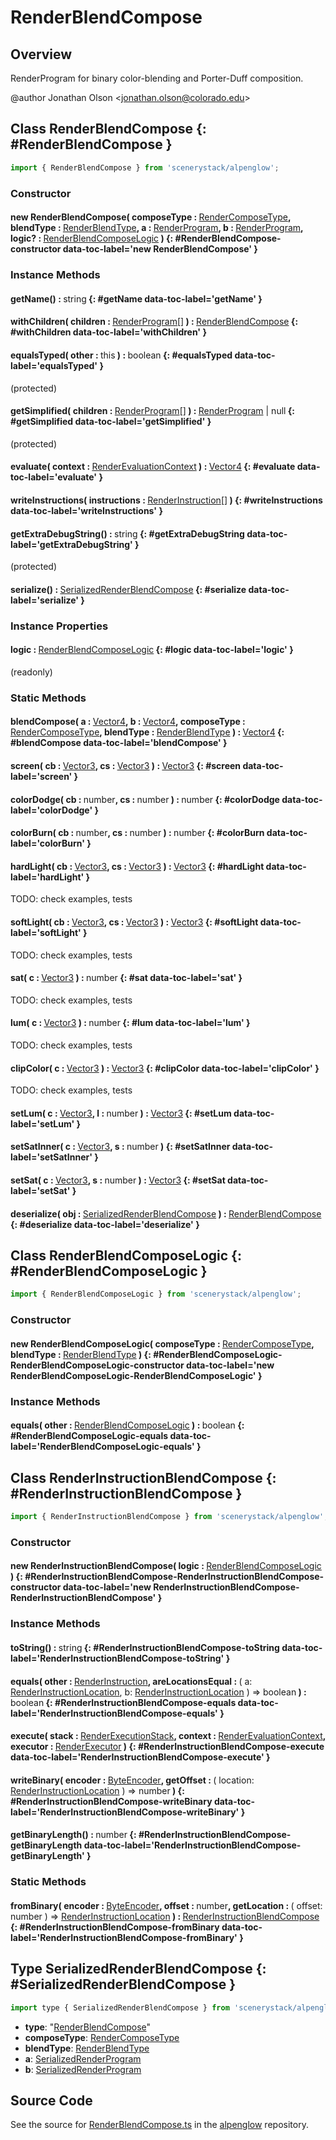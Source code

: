 # RenderBlendCompose

## Overview

RenderProgram for binary color-blending and Porter-Duff composition.

@author Jonathan Olson &lt;jonathan.olson@colorado.edu&gt;

## Class RenderBlendCompose {: #RenderBlendCompose }


```js
import { RenderBlendCompose } from 'scenerystack/alpenglow';
```
### Constructor

#### new RenderBlendCompose( composeType : <span style="font-weight: 400;">[RenderComposeType](../alpenglow/RenderComposeType.md)</span>, blendType : <span style="font-weight: 400;">[RenderBlendType](../alpenglow/RenderBlendType.md)</span>, a : <span style="font-weight: 400;">[RenderProgram](../alpenglow/RenderProgram.md)</span>, b : <span style="font-weight: 400;">[RenderProgram](../alpenglow/RenderProgram.md)</span>, logic? : <span style="font-weight: 400;">[RenderBlendComposeLogic](../alpenglow/RenderBlendCompose.md#RenderBlendComposeLogic)</span> ) {: #RenderBlendCompose-constructor data-toc-label='new RenderBlendCompose' }

### Instance Methods

#### getName() : <span style="font-weight: 400;"><span style="color: hsla(calc(var(--md-hue) + 180deg),80%,40%,1);">string</span></span> {: #getName data-toc-label='getName' }

#### withChildren( children : <span style="font-weight: 400;">[RenderProgram](../alpenglow/RenderProgram.md)[]</span> ) : <span style="font-weight: 400;">[RenderBlendCompose](../alpenglow/RenderBlendCompose.md)</span> {: #withChildren data-toc-label='withChildren' }

#### equalsTyped( other : <span style="font-weight: 400;"><span style="color: hsla(calc(var(--md-hue) + 180deg),80%,40%,1);">this</span></span> ) : <span style="font-weight: 400;"><span style="color: hsla(calc(var(--md-hue) + 180deg),80%,40%,1);">boolean</span></span> {: #equalsTyped data-toc-label='equalsTyped' }

(protected)

#### getSimplified( children : <span style="font-weight: 400;">[RenderProgram](../alpenglow/RenderProgram.md)[]</span> ) : <span style="font-weight: 400;">[RenderProgram](../alpenglow/RenderProgram.md) | <span style="color: hsla(calc(var(--md-hue) + 180deg),80%,40%,1);">null</span></span> {: #getSimplified data-toc-label='getSimplified' }

(protected)

#### evaluate( context : <span style="font-weight: 400;">[RenderEvaluationContext](../alpenglow/RenderEvaluationContext.md)</span> ) : <span style="font-weight: 400;">[Vector4](../dot/Vector4.md)</span> {: #evaluate data-toc-label='evaluate' }

#### writeInstructions( instructions : <span style="font-weight: 400;">[RenderInstruction](../alpenglow/RenderInstruction.md)[]</span> ) {: #writeInstructions data-toc-label='writeInstructions' }

#### getExtraDebugString() : <span style="font-weight: 400;"><span style="color: hsla(calc(var(--md-hue) + 180deg),80%,40%,1);">string</span></span> {: #getExtraDebugString data-toc-label='getExtraDebugString' }

(protected)

#### serialize() : <span style="font-weight: 400;">[SerializedRenderBlendCompose](../alpenglow/RenderBlendCompose.md#SerializedRenderBlendCompose)</span> {: #serialize data-toc-label='serialize' }

### Instance Properties

#### logic : <span style="font-weight: 400;">[RenderBlendComposeLogic](../alpenglow/RenderBlendCompose.md#RenderBlendComposeLogic)</span> {: #logic data-toc-label='logic' }

(readonly)

### Static Methods

#### blendCompose( a : <span style="font-weight: 400;">[Vector4](../dot/Vector4.md)</span>, b : <span style="font-weight: 400;">[Vector4](../dot/Vector4.md)</span>, composeType : <span style="font-weight: 400;">[RenderComposeType](../alpenglow/RenderComposeType.md)</span>, blendType : <span style="font-weight: 400;">[RenderBlendType](../alpenglow/RenderBlendType.md)</span> ) : <span style="font-weight: 400;">[Vector4](../dot/Vector4.md)</span> {: #blendCompose data-toc-label='blendCompose' }

#### screen( cb : <span style="font-weight: 400;">[Vector3](../dot/Vector3.md)</span>, cs : <span style="font-weight: 400;">[Vector3](../dot/Vector3.md)</span> ) : <span style="font-weight: 400;">[Vector3](../dot/Vector3.md)</span> {: #screen data-toc-label='screen' }

#### colorDodge( cb : <span style="font-weight: 400;"><span style="color: hsla(calc(var(--md-hue) + 180deg),80%,40%,1);">number</span></span>, cs : <span style="font-weight: 400;"><span style="color: hsla(calc(var(--md-hue) + 180deg),80%,40%,1);">number</span></span> ) : <span style="font-weight: 400;"><span style="color: hsla(calc(var(--md-hue) + 180deg),80%,40%,1);">number</span></span> {: #colorDodge data-toc-label='colorDodge' }

#### colorBurn( cb : <span style="font-weight: 400;"><span style="color: hsla(calc(var(--md-hue) + 180deg),80%,40%,1);">number</span></span>, cs : <span style="font-weight: 400;"><span style="color: hsla(calc(var(--md-hue) + 180deg),80%,40%,1);">number</span></span> ) : <span style="font-weight: 400;"><span style="color: hsla(calc(var(--md-hue) + 180deg),80%,40%,1);">number</span></span> {: #colorBurn data-toc-label='colorBurn' }

#### hardLight( cb : <span style="font-weight: 400;">[Vector3](../dot/Vector3.md)</span>, cs : <span style="font-weight: 400;">[Vector3](../dot/Vector3.md)</span> ) : <span style="font-weight: 400;">[Vector3](../dot/Vector3.md)</span> {: #hardLight data-toc-label='hardLight' }

TODO: check examples, tests

#### softLight( cb : <span style="font-weight: 400;">[Vector3](../dot/Vector3.md)</span>, cs : <span style="font-weight: 400;">[Vector3](../dot/Vector3.md)</span> ) : <span style="font-weight: 400;">[Vector3](../dot/Vector3.md)</span> {: #softLight data-toc-label='softLight' }

TODO: check examples, tests

#### sat( c : <span style="font-weight: 400;">[Vector3](../dot/Vector3.md)</span> ) : <span style="font-weight: 400;"><span style="color: hsla(calc(var(--md-hue) + 180deg),80%,40%,1);">number</span></span> {: #sat data-toc-label='sat' }

TODO: check examples, tests

#### lum( c : <span style="font-weight: 400;">[Vector3](../dot/Vector3.md)</span> ) : <span style="font-weight: 400;"><span style="color: hsla(calc(var(--md-hue) + 180deg),80%,40%,1);">number</span></span> {: #lum data-toc-label='lum' }

TODO: check examples, tests

#### clipColor( c : <span style="font-weight: 400;">[Vector3](../dot/Vector3.md)</span> ) : <span style="font-weight: 400;">[Vector3](../dot/Vector3.md)</span> {: #clipColor data-toc-label='clipColor' }

TODO: check examples, tests

#### setLum( c : <span style="font-weight: 400;">[Vector3](../dot/Vector3.md)</span>, l : <span style="font-weight: 400;"><span style="color: hsla(calc(var(--md-hue) + 180deg),80%,40%,1);">number</span></span> ) : <span style="font-weight: 400;">[Vector3](../dot/Vector3.md)</span> {: #setLum data-toc-label='setLum' }

#### setSatInner( c : <span style="font-weight: 400;">[Vector3](../dot/Vector3.md)</span>, s : <span style="font-weight: 400;"><span style="color: hsla(calc(var(--md-hue) + 180deg),80%,40%,1);">number</span></span> ) {: #setSatInner data-toc-label='setSatInner' }

#### setSat( c : <span style="font-weight: 400;">[Vector3](../dot/Vector3.md)</span>, s : <span style="font-weight: 400;"><span style="color: hsla(calc(var(--md-hue) + 180deg),80%,40%,1);">number</span></span> ) : <span style="font-weight: 400;">[Vector3](../dot/Vector3.md)</span> {: #setSat data-toc-label='setSat' }

#### deserialize( obj : <span style="font-weight: 400;">[SerializedRenderBlendCompose](../alpenglow/RenderBlendCompose.md#SerializedRenderBlendCompose)</span> ) : <span style="font-weight: 400;">[RenderBlendCompose](../alpenglow/RenderBlendCompose.md)</span> {: #deserialize data-toc-label='deserialize' }



## Class RenderBlendComposeLogic {: #RenderBlendComposeLogic }


```js
import { RenderBlendComposeLogic } from 'scenerystack/alpenglow';
```
### Constructor

#### new RenderBlendComposeLogic( composeType : <span style="font-weight: 400;">[RenderComposeType](../alpenglow/RenderComposeType.md)</span>, blendType : <span style="font-weight: 400;">[RenderBlendType](../alpenglow/RenderBlendType.md)</span> ) {: #RenderBlendComposeLogic-RenderBlendComposeLogic-constructor data-toc-label='new RenderBlendComposeLogic-RenderBlendComposeLogic' }

### Instance Methods

#### equals( other : <span style="font-weight: 400;">[RenderBlendComposeLogic](../alpenglow/RenderBlendCompose.md#RenderBlendComposeLogic)</span> ) : <span style="font-weight: 400;"><span style="color: hsla(calc(var(--md-hue) + 180deg),80%,40%,1);">boolean</span></span> {: #RenderBlendComposeLogic-equals data-toc-label='RenderBlendComposeLogic-equals' }



## Class RenderInstructionBlendCompose {: #RenderInstructionBlendCompose }


```js
import { RenderInstructionBlendCompose } from 'scenerystack/alpenglow';
```
### Constructor

#### new RenderInstructionBlendCompose( logic : <span style="font-weight: 400;">[RenderBlendComposeLogic](../alpenglow/RenderBlendCompose.md#RenderBlendComposeLogic)</span> ) {: #RenderInstructionBlendCompose-RenderInstructionBlendCompose-constructor data-toc-label='new RenderInstructionBlendCompose-RenderInstructionBlendCompose' }

### Instance Methods

#### toString() : <span style="font-weight: 400;"><span style="color: hsla(calc(var(--md-hue) + 180deg),80%,40%,1);">string</span></span> {: #RenderInstructionBlendCompose-toString data-toc-label='RenderInstructionBlendCompose-toString' }

#### equals( other : <span style="font-weight: 400;">[RenderInstruction](../alpenglow/RenderInstruction.md)</span>, areLocationsEqual : <span style="font-weight: 400;">( a: [RenderInstructionLocation](../alpenglow/RenderInstruction.md#RenderInstructionLocation), b: [RenderInstructionLocation](../alpenglow/RenderInstruction.md#RenderInstructionLocation) ) =&gt; <span style="color: hsla(calc(var(--md-hue) + 180deg),80%,40%,1);">boolean</span></span> ) : <span style="font-weight: 400;"><span style="color: hsla(calc(var(--md-hue) + 180deg),80%,40%,1);">boolean</span></span> {: #RenderInstructionBlendCompose-equals data-toc-label='RenderInstructionBlendCompose-equals' }

#### execute( stack : <span style="font-weight: 400;">[RenderExecutionStack](../alpenglow/RenderExecutionStack.md)</span>, context : <span style="font-weight: 400;">[RenderEvaluationContext](../alpenglow/RenderEvaluationContext.md)</span>, executor : <span style="font-weight: 400;">[RenderExecutor](../alpenglow/RenderExecutor.md)</span> ) {: #RenderInstructionBlendCompose-execute data-toc-label='RenderInstructionBlendCompose-execute' }

#### writeBinary( encoder : <span style="font-weight: 400;">[ByteEncoder](../alpenglow/ByteEncoder.md)</span>, getOffset : <span style="font-weight: 400;">( location: [RenderInstructionLocation](../alpenglow/RenderInstruction.md#RenderInstructionLocation) ) =&gt; <span style="color: hsla(calc(var(--md-hue) + 180deg),80%,40%,1);">number</span></span> ) {: #RenderInstructionBlendCompose-writeBinary data-toc-label='RenderInstructionBlendCompose-writeBinary' }

#### getBinaryLength() : <span style="font-weight: 400;"><span style="color: hsla(calc(var(--md-hue) + 180deg),80%,40%,1);">number</span></span> {: #RenderInstructionBlendCompose-getBinaryLength data-toc-label='RenderInstructionBlendCompose-getBinaryLength' }

### Static Methods

#### fromBinary( encoder : <span style="font-weight: 400;">[ByteEncoder](../alpenglow/ByteEncoder.md)</span>, offset : <span style="font-weight: 400;"><span style="color: hsla(calc(var(--md-hue) + 180deg),80%,40%,1);">number</span></span>, getLocation : <span style="font-weight: 400;">( offset: <span style="color: hsla(calc(var(--md-hue) + 180deg),80%,40%,1);">number</span> ) =&gt; [RenderInstructionLocation](../alpenglow/RenderInstruction.md#RenderInstructionLocation)</span> ) : <span style="font-weight: 400;">[RenderInstructionBlendCompose](../alpenglow/RenderBlendCompose.md#RenderInstructionBlendCompose)</span> {: #RenderInstructionBlendCompose-fromBinary data-toc-label='RenderInstructionBlendCompose-fromBinary' }



## Type SerializedRenderBlendCompose {: #SerializedRenderBlendCompose }


```js
import type { SerializedRenderBlendCompose } from 'scenerystack/alpenglow';
```


- **type**: "[RenderBlendCompose](../alpenglow/RenderBlendCompose.md)"
- **composeType**: [RenderComposeType](../alpenglow/RenderComposeType.md)
- **blendType**: [RenderBlendType](../alpenglow/RenderBlendType.md)
- **a**: [SerializedRenderProgram](../alpenglow/RenderProgram.md#SerializedRenderProgram)
- **b**: [SerializedRenderProgram](../alpenglow/RenderProgram.md#SerializedRenderProgram)




## Source Code

See the source for [RenderBlendCompose.ts](https://github.com/phetsims/alpenglow/blob/main/js/render-program/RenderBlendCompose.ts) in the [alpenglow](https://github.com/phetsims/alpenglow) repository.
